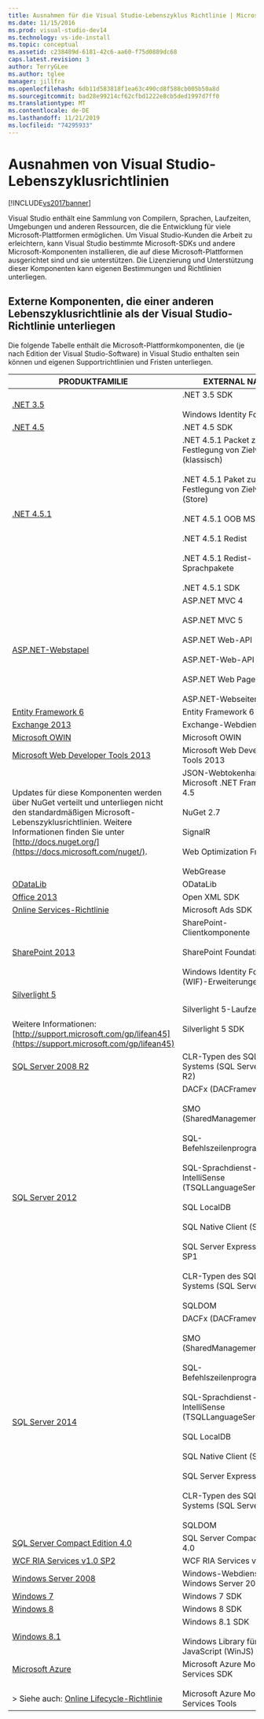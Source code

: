 ```yaml
---
title: Ausnahmen für die Visual Studio-Lebenszyklus Richtlinie | Microsoft-Dokumentation
ms.date: 11/15/2016
ms.prod: visual-studio-dev14
ms.technology: vs-ide-install
ms.topic: conceptual
ms.assetid: c238489d-6181-42c6-aa60-f75d0889dc68
caps.latest.revision: 3
author: TerryGLee
ms.author: tglee
manager: jillfra
ms.openlocfilehash: 6db11d583818f1ea63c490cd8f588cb005b50a8d
ms.sourcegitcommit: bad28e99214cf62cfbd1222e8cb5ded1997d7ff0
ms.translationtype: MT
ms.contentlocale: de-DE
ms.lasthandoff: 11/21/2019
ms.locfileid: "74295933"
---
```

# <a name="visual-studio-lifecycle-policy-exceptions"></a>Ausnahmen von Visual Studio-Lebenszyklusrichtlinien
[!INCLUDE[vs2017banner](../includes/vs2017banner.md)]

Visual Studio enthält eine Sammlung von Compilern, Sprachen, Laufzeiten, Umgebungen und anderen Ressourcen, die die Entwicklung für viele Microsoft-Plattformen ermöglichen. Um Visual Studio-Kunden die Arbeit zu erleichtern, kann Visual Studio bestimmte Microsoft-SDKs und andere Microsoft-Komponenten installieren, die auf diese Microsoft-Plattformen ausgerichtet sind und sie unterstützen. Die Lizenzierung und Unterstützung dieser Komponenten kann eigenen Bestimmungen und Richtlinien unterliegen.  
  
## <a name="external-components-that-follow-a-lifecycle-policy-other-than-the-visual-studio-policy"></a>Externe Komponenten, die einer anderen Lebenszyklusrichtlinie als der Visual Studio-Richtlinie unterliegen  
 Die folgende Tabelle enthält die Microsoft-Plattformkomponenten, die (je nach Edition der Visual Studio-Software) in Visual Studio enthalten sein können und eigenen Supportrichtlinien und Fristen unterliegen.  
  
|PRODUKTFAMILIE|EXTERNAL NAME|  
|--------------------|-------------------|  
|[.NET 3.5](https://support.microsoft.com/lifecycle/search?sort=PN&alpha=net%20framework%203.5&Filter=FilterNO)|.NET 3.5 SDK<br /><br /> Windows Identity Foundation|  
|[.NET 4.5](https://support.microsoft.com/lifecycle/search?sort=PN&alpha=net%20framework%204.5&Filter=FilterNO)|.NET 4.5 SDK|  
|[.NET 4.5.1](https://support.microsoft.com/lifecycle/search?sort=PN&alpha=.NET%20Framework%204.5.1&Filter=FilterNO)|.NET 4.5.1 Packet zur Festlegung von Zielversionen (klassisch)<br /><br /> .NET 4.5.1 Paket zur Festlegung von Zielversionen (Store)<br /><br /> .NET 4.5.1 OOB MSU<br /><br /> .NET 4.5.1 Redist<br /><br /> .NET 4.5.1 Redist-Sprachpakete<br /><br /> .NET 4.5.1 SDK|  
|[ASP.NET-Webstapel](https://go.microsoft.com/fwlink/?LinkId=328918)|ASP.NET MVC 4<br /><br /> ASP.NET MVC 5<br /><br /> ASP.NET Web-API<br /><br /> ASP.NET-Web-API 2<br /><br /> ASP.NET Web Pages 2<br /><br /> ASP.NET-Webseiten 3|  
|[Entity Framework 6](https://go.microsoft.com/fwlink/?LinkId=328950)|Entity Framework 6|  
|[Exchange 2013](https://go.microsoft.com/fwlink/?LinkId=328950)|Exchange-Webdienste|  
|[Microsoft OWIN](https://go.microsoft.com/fwlink/?LinkId=328951)|Microsoft OWIN|  
|[Microsoft Web Developer Tools 2013](https://go.microsoft.com/fwlink/?LinkId=328952)|Microsoft Web Developer Tools 2013|  
|Updates für diese Komponenten werden über NuGet verteilt und unterliegen nicht den standardmäßigen Microsoft-Lebenszyklusrichtlinien.  Weitere Informationen finden Sie unter [http://docs.nuget.org/](https://docs.microsoft.com/nuget/).|JSON-Webtokenhandler für Microsoft .NET Framework 4.5<br /><br /> NuGet 2.7<br /><br /> SignalR<br /><br /> Web Optimization Framework<br /><br /> WebGrease|  
|[ODataLib](https://go.microsoft.com/fwlink/?LinkId=328954)|ODataLib|  
|[Office 2013](https://support.microsoft.com/lifecycle/search/?p1=16674)|Open XML SDK|  
|[Online Services-Richtlinie](https://support.microsoft.com/hub/4095338/microsoft-lifecycle-policy)|Microsoft Ads SDK|  
|[SharePoint 2013](https://support.microsoft.com/lifecycle/search?sort=PN&alpha=sharepoint%20server%202013&Filter=FilterNO)|SharePoint-Clientkomponente<br /><br /> SharePoint Foundation 2013<br /><br /> Windows Identity Foundation (WIF)-Erweiterungen|  
|[Silverlight 5](https://support.microsoft.com/lifecycle/search/?p1=16278)<br /><br /> <br />Weitere Informationen: [http://support.microsoft.com/gp/lifean45](https://support.microsoft.com/gp/lifean45)|Silverlight 5-Laufzeit<br /><br /> Silverlight 5 SDK|  
|[SQL Server 2008 R2](https://support.microsoft.com/lifecycle/search?sort=PN&alpha=SQL%20Server%202008%20R2&Filter=FilterNO)|CLR-Typen des SQL-Systems (SQL Server 2008 R2)|  
|[SQL Server 2012](https://support.microsoft.com/lifecycle/search?sort=PN&alpha=SQL%20Server%202012&Filter=FilterNO)|DACFx (DACFramework)<br /><br /> SMO (SharedManagementObjects)<br /><br /> SQL-Befehlszeilenprogramme<br /><br /> SQL-Sprachdienst – IntelliSense (TSQLLanguageService)<br /><br /> SQL LocalDB<br /><br /> SQL Native Client (Sqlncli)<br /><br /> SQL Server Express 2012 SP1<br /><br /> CLR-Typen des SQL-Systems (SQL Server 2012)<br /><br /> SQLDOM|  
|[SQL Server 2014](https://support.microsoft.com/lifecycle/search?sort=PN&alpha=SQL%20Server%202014&Filter=FilterNO)|DACFx (DACFramework)<br /><br /> SMO (SharedManagementObjects)<br /><br /> SQL-Befehlszeilenprogramme<br /><br /> SQL-Sprachdienst – IntelliSense (TSQLLanguageService)<br /><br /> SQL LocalDB<br /><br /> SQL Native Client (Sqlncli)<br /><br /> SQL Server Express 2014<br /><br /> CLR-Typen des SQL-Systems (SQL Server 2014)<br /><br /> SQLDOM|  
|[SQL Server Compact Edition 4.0](https://support.microsoft.com/lifecycle/search/?p1=16106)|SQL Server Compact Edition 4.0|  
|[WCF RIA Services v1.0 SP2](https://go.microsoft.com/fwlink/?LinkId=328955)|WCF RIA Services v1.0 SP2|  
|[Windows Server 2008](https://support.microsoft.com/lifecycle/search?sort=PN&alpha=Windows%20Server%202008&Filter=FilterNO)|Windows-Webdienste für Windows Server 2008|  
|[Windows 7](https://support.microsoft.com/lifecycle/search/?c2=14019)|Windows 7 SDK|  
|[Windows 8](https://support.microsoft.com/lifecycle/search/?c2=16796)|Windows 8 SDK|  
|[Windows 8.1](https://support.microsoft.com/lifecycle/search?sort=PN&alpha=windows%208.1&Filter=FilterNO)|Windows 8.1 SDK<br /><br /> Windows Library für JavaScript (WinJS)|  
|[Microsoft Azure](https://support.microsoft.com/help/18486/lifecycle-faq-azure)<br /><br /> <br />> Siehe auch: [Online Lifecycle-Richtlinie](https://support.microsoft.com/hub/4095338/microsoft-lifecycle-policy)|Microsoft Azure Mobile Services SDK<br /><br /> Microsoft Azure Mobile Services Tools|